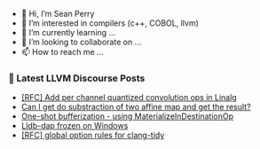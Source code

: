- 👋 Hi, I’m Sean Perry
- 👀 I’m interested in compilers (c++, COBOL, llvm)
- 🌱 I’m currently learning ...
- 💞️ I’m looking to collaborate on ...
- 📫 How to reach me ...

<!---
s66perry/s66perry is a ✨ special ✨ repository because its `README.md` (this file) appears on your GitHub profile.
You can click the Preview link to take a look at your changes.
--->
### 📕 Latest LLVM Discourse Posts

<!-- DISCOURSE-LLVM:START -->
- [[RFC] Add per channel quantized convolution ops in Linalg](https://discourse.llvm.org/t/rfc-add-per-channel-quantized-convolution-ops-in-linalg/83698#post_1)
- [Can I get do substraction of two affine map and get the result?](https://discourse.llvm.org/t/can-i-get-do-substraction-of-two-affine-map-and-get-the-result/83675#post_7)
- [One-shot bufferization - using MaterializeInDestinationOp](https://discourse.llvm.org/t/one-shot-bufferization-using-materializeindestinationop/83688#post_3)
- [Lldb-dap frozen on Windows](https://discourse.llvm.org/t/lldb-dap-frozen-on-windows/83652#post_6)
- [[RFC] global option rules for clang-tidy](https://discourse.llvm.org/t/rfc-global-option-rules-for-clang-tidy/83647#post_10)
<!-- DISCOURSE-LLVM:END -->
